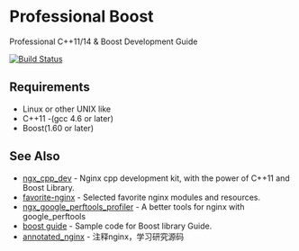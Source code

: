 # Professional Boost
Professional C++11/14 & Boost Development Guide

[![Build Status](https://travis-ci.org/chronolaw/professional_boost.svg?branch=master)](https://travis-ci.org/chronolaw/professional_boost)

## Requirements
* Linux or other UNIX like
* C++11 -(gcc 4.6 or later)
* Boost(1.60 or later)

## See Also
* [ngx_cpp_dev](https://github.com/chronolaw/ngx_cpp_dev) - Nginx cpp development kit, with the power of C++11 and Boost Library.
* [favorite-nginx](https://github.com/chronolaw/favorite-nginx) - Selected favorite nginx modules and resources.
* [ngx_google_perftools_profiler](https://github.com/chronolaw/ngx_google_perftools_profiler_module) - A better tools for nginx with google_perftools
* [boost guide](https://github.com/chronolaw/boost_guide.git) - Sample code for Boost library Guide.
* [annotated_nginx](https://github.com/chronolaw/annotated_nginx) - 注释nginx，学习研究源码

